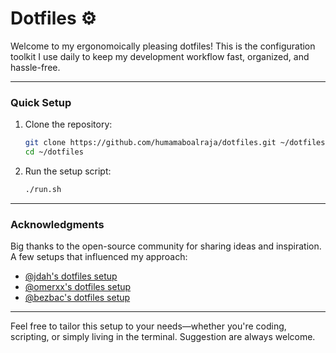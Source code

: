 # Dotfiles ⚙️

Welcome to my ergonomoically pleasing dotfiles! This is the configuration toolkit I use daily to keep my development workflow fast, organized, and hassle-free.

---

### **Quick Setup**
1. Clone the repository:
   ```bash
   git clone https://github.com/humamaboalraja/dotfiles.git ~/dotfiles
   cd ~/dotfiles
   ```
2. Run the setup script:
   ```bash
   ./run.sh
   ```

---

### **Acknowledgments**
Big thanks to the open-source community for sharing ideas and inspiration. A few setups that influenced my approach:
- [@jdah's dotfiles setup](https://github.com/jdah/dotfiles)
- [@omerxx's dotfiles setup](https://github.com/omerxx/dotfiles)
- [@bezbac's dotfiles setup](https://github.com/bezbac/dotfiles)
---

Feel free to tailor this setup to your needs—whether you're coding, scripting, or simply living in the terminal. Suggestion are always welcome. 

